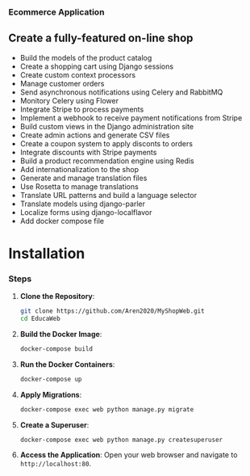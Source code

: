 ### Ecommerce Application

## Create a fully-featured on-line shop

- Build the models of the product catalog
- Create a shopping cart using Django sessions
- Create custom context processors
- Manage customer orders
- Send asynchronous notifications using Celery and RabbitMQ
- Monitory Celery using Flower
- Integrate Stripe to process payments
- Implement a webhook to receive payment notifications from Stripe
- Build custom views in the Django administration site
- Create admin actions and generate CSV files
- Create a coupon system to apply disconts to orders
- Integrate discounts with Stripe payments
- Build a product recommendation engine using Redis
- Add internationalization to the shop
- Generate and manage translation files
- Use Rosetta to manage translations
- Translate URL patterns and build a language selector
- Translate models using django-parler
- Localize forms using django-localflavor
- Add docker compose file

# Installation

### Steps

1. **Clone the Repository**:
   ```sh
   git clone https://github.com/Aren2020/MyShopWeb.git
   cd EducaWeb
   ```

2. **Build the Docker Image**:
   ```sh
   docker-compose build
   ```

3. **Run the Docker Containers**:
   ```sh
   docker-compose up
   ```

4. **Apply Migrations**:
   ```sh
   docker-compose exec web python manage.py migrate
   ```

5. **Create a Superuser**:
   ```sh
   docker-compose exec web python manage.py createsuperuser
   ```

6. **Access the Application**:
   Open your web browser and navigate to `http://localhost:80`.
